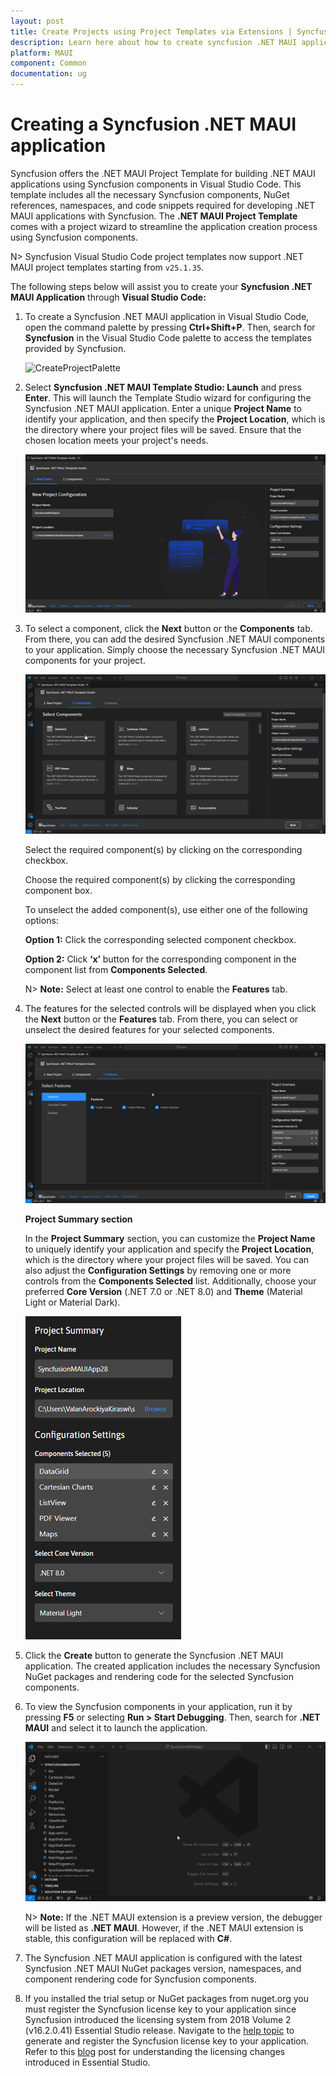 ```yaml
---
layout: post
title: Create Projects using Project Templates via Extensions | Syncfusion
description: Learn here about how to create syncfusion .NET MAUI application using Syncfusion .NET MAUI Extension for Visual Studio Code.
platform: MAUI
component: Common
documentation: ug
---
```


# Creating a Syncfusion .NET MAUI application

Syncfusion offers the .NET MAUI Project Template for building .NET MAUI applications using Syncfusion components in Visual Studio Code. This template includes all the necessary Syncfusion components, NuGet references, namespaces, and code snippets required for developing .NET MAUI applications with Syncfusion. The **.NET MAUI Project Template** comes with a project wizard to streamline the application creation process using Syncfusion components.

N> Syncfusion Visual Studio Code project templates now support .NET MAUI project templates starting from `v25.1.35`.

The following steps below will assist you to create your **Syncfusion .NET MAUI Application** through **Visual Studio Code:**

1.	To create a Syncfusion .NET MAUI application in Visual Studio Code, open the command palette by pressing **Ctrl+Shift+P**. Then, search for **Syncfusion** in the Visual Studio Code palette to access the templates provided by Syncfusion.

    ![CreateProjectPalette](images/CreateProjectPalette.png)

2.	Select **Syncfusion .NET MAUI Template Studio: Launch** and press **Enter**. This will launch the Template Studio wizard for configuring the Syncfusion .NET MAUI application. Enter a unique **Project Name** to identify your application, and then specify the **Project Location**, which is the directory where your project files will be saved. Ensure that the chosen location meets your project's needs.

    ![CreateProject](images/TemplateStudioWizard.png)

3.	To select a component, click the **Next** button or the **Components** tab. From there, you can add the desired Syncfusion .NET MAUI components to your application. Simply choose the necessary Syncfusion .NET MAUI components for your project.

    ![SelectComponents](images/MAUIControlSelection.gif)

    Select the required component(s) by clicking on the corresponding checkbox.

    Choose the required component(s) by clicking the corresponding component box.

    To unselect the added component(s), use either one of the following options:

    **Option 1:** Click the corresponding selected component checkbox.

    **Option 2:** Click **‘x’** button for the corresponding component in the component list from **Components Selected**.

    N> **Note:** Select at least one control to enable the **Features** tab.

4. The features for the selected controls will be displayed when you click the **Next** button or the **Features** tab. From there, you can select or unselect the desired features for your selected components.

    ![SelectFeatures](images/MAUIControlFeatureSelection.gif)

    **Project Summary section**

    In the **Project Summary** section, you can customize the **Project Name** to uniquely identify your application and specify the **Project Location**, which is the directory where your project files will be saved. You can also adjust the **Configuration Settings** by removing one or more controls from the **Components Selected** list. Additionally, choose your preferred **Core Version** (.NET 7.0 or .NET 8.0) and **Theme** (Material Light or Material Dark).

    ![ProjectSummary](images/MAUIProjectSummary.png)

5.	Click the **Create** button to generate the Syncfusion .NET MAUI application. The created application includes the necessary Syncfusion NuGet packages and rendering code for the selected Syncfusion components.

6.  To view the Syncfusion components in your application, run it by pressing **F5** or selecting **Run > Start Debugging**. Then, search for **.NET MAUI** and select it to launch the application.

    ![Debug](images/Debug.gif)

    N> **Note:** If the .NET MAUI extension is a preview version, the debugger will be listed as **.NET MAUI**. However, if the .NET MAUI extension is stable, this configuration will be replaced with **C#**.

7.	The Syncfusion .NET MAUI application is configured with the latest Syncfusion .NET MAUI NuGet packages version, namespaces, and component rendering code for Syncfusion components.

8.	If you installed the trial setup or NuGet packages from nuget.org you must register the Syncfusion license key to your application since Syncfusion introduced the licensing system from 2018 Volume 2 (v16.2.0.41) Essential Studio release. Navigate to the [help topic](https://help.syncfusion.com/common/essential-studio/licensing/overview#how-to-generate-syncfusion-license-key) to generate and register the Syncfusion license key to your application. Refer to this [blog](https://www.syncfusion.com/blogs/post/whats-new-in-2018-volume-2.aspx?_ga=2.11237684.1233358434.1587355730-230058891.1567654773) post for understanding the licensing changes introduced in Essential Studio.

